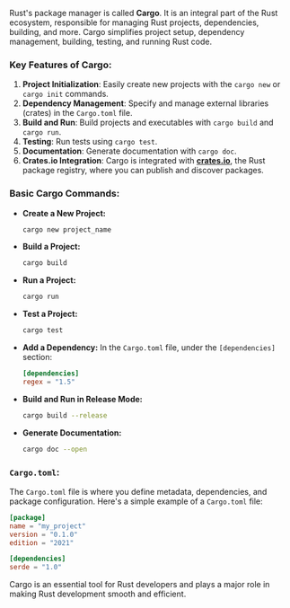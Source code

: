 Rust's package manager is called **Cargo**. It is an integral part of the Rust ecosystem, responsible for managing Rust projects, dependencies, building, and more. Cargo simplifies project setup, dependency management, building, testing, and running Rust code.

### Key Features of Cargo:
1. **Project Initialization**: Easily create new projects with the `cargo new` or `cargo init` commands.
2. **Dependency Management**: Specify and manage external libraries (crates) in the `Cargo.toml` file.
3. **Build and Run**: Build projects and executables with `cargo build` and `cargo run`.
4. **Testing**: Run tests using `cargo test`.
5. **Documentation**: Generate documentation with `cargo doc`.
6. **Crates.io Integration**: Cargo is integrated with **[crates.io](https://crates.io)**, the Rust package registry, where you can publish and discover packages.

### Basic Cargo Commands:

- **Create a New Project:**
   ```bash
   cargo new project_name
   ```

- **Build a Project:**
   ```bash
   cargo build
   ```

- **Run a Project:**
   ```bash
   cargo run
   ```

- **Test a Project:**
   ```bash
   cargo test
   ```

- **Add a Dependency:**
   In the `Cargo.toml` file, under the `[dependencies]` section:
   ```toml
   [dependencies]
   regex = "1.5"
   ```

- **Build and Run in Release Mode:**
   ```bash
   cargo build --release
   ```

- **Generate Documentation:**
   ```bash
   cargo doc --open
   ```

### `Cargo.toml`:
The `Cargo.toml` file is where you define metadata, dependencies, and package configuration. Here's a simple example of a `Cargo.toml` file:

```toml
[package]
name = "my_project"
version = "0.1.0"
edition = "2021"

[dependencies]
serde = "1.0"
```

Cargo is an essential tool for Rust developers and plays a major role in making Rust development smooth and efficient.